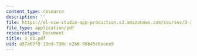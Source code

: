 ```yaml
---
content_type: resource
description: ''
file: https://ol-ocw-studio-app-production.s3.amazonaws.com/courses/3-320-atomistic-computer-modeling-of-materials-sma-5107-spring-2005/a57a62f910ed730ce2b698b45c6eeee9_3_03.pdf
file_type: application/pdf
resourcetype: Document
title: 3_03.pdf
uid: a57a62f9-10ed-730c-e2b6-98b45c6eeee9
---
```

